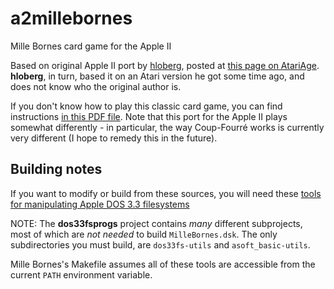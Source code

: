 # a2millebornes
Mille Bornes card game for the Apple II

Based on original Apple II port by [hloberg](https://atariage.com/forums/profile/28093-hloberg/), posted at [this page on AtariAge](https://atariage.com/forums/topic/311214-mille-borne-in-applesoft-basic/). **hloberg**, in turn, based it on an Atari version he got some time ago, and does not know who the original author is.

If you don't know how to play this classic card game, you can find instructions [in this PDF file](https://atariage.com/forums/applications/core/interface/file/attachment.php?id=766604). Note that this port for the Apple II plays somewhat differently - in particular, the way Coup-Fourré works is currently very different (I hope to remedy this in the future).

## Building notes

If you want to modify or build from these sources, you will need these [tools for manipulating Apple DOS 3.3 filesystems](https://github.com/deater/dos33fsprogs)

NOTE: The **dos33fsprogs** project contains *many* different subprojects, most of which are *not needed* to build `MilleBornes.dsk`. The only subdirectories you must build, are `dos33fs-utils` and `asoft_basic-utils`.

Mille Bornes's Makefile assumes all of these tools are accessible from the current `PATH` environment variable.
